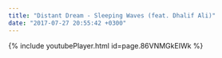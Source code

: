 ```yaml
---
title: "Distant Dream - Sleeping Waves (feat. Dhalif Ali)"
date: "2017-07-27 20:55:42 +0300"
---
```


{% include youtubePlayer.html id=page.86VNMGkEIWk %}
